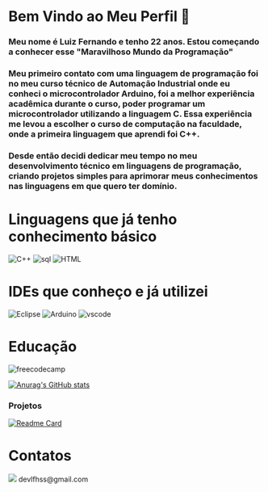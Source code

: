 # Bem Vindo ao Meu Perfil 👋

### Meu nome é Luiz Fernando e tenho 22 anos. Estou começando a conhecer esse "Maravilhoso Mundo da Programação"

### Meu primeiro contato com uma linguagem de programação foi no meu curso técnico de Automação Industrial onde eu conheci o microcontrolador Arduino, foi a melhor experiência acadêmica durante o curso, poder programar um microcontrolador utilizando a linguagem C. Essa experiência me levou a escolher o curso de computação na faculdade, onde a primeira linguagem que aprendi foi C++.

### Desde então decidi dedicar meu tempo no meu desenvolvimento técnico em linguagens de programação, criando projetos simples para aprimorar meus conhecimentos nas linguagens em que quero ter domínio.

# Linguagens que já tenho conhecimento básico

![C++](https://img.shields.io/badge/C%2B%2B-00599C?style=for-the-badge&logo=c%2B%2B&logoColor=white)  ![sql](https://img.shields.io/badge/PostgreSQL-316192?style=for-the-badge&logo=postgresql&logoColor=white)  ![HTML](https://img.shields.io/badge/HTML5-E34F26?style=for-the-badge&logo=html5&logoColor=white)

# IDEs que conheço e já utilizei

![Eclipse](https://img.shields.io/badge/Eclipse-2C2255?style=for-the-badge&logo=eclipse&logoColor=white)  ![Arduino](https://img.shields.io/badge/Arduino_IDE-00979D?style=for-the-badge&logo=arduino&logoColor=white) ![vscode](https://img.shields.io/badge/VSCode-0078D4?style=for-the-badge&logo=visual%20studio%20code&logoColor=white)

# Educação

![freecodecamp](https://img.shields.io/badge/freecodecamp-27273D?style=for-the-badge&logo=freecodecamp&logoColor=white)

[![Anurag's GitHub stats](https://github-readme-stats.vercel.app/api?username=LuizFHSs&theme=dark)](https://github.com/anuraghazra/github-readme-stats)

### Projetos

[![Readme Card](https://github-readme-stats.vercel.app/api/pin/?username=LuizFHSs&repo=LuizFHSs.github.io)](https://github.com/anuraghazra/github-readme-stats)

# Contatos

<img src='https://img.shields.io/badge/Gmail-D14836?style=for-the-badge&logo=gmail&logoColor=white'>
devlfhss@gmail.com
